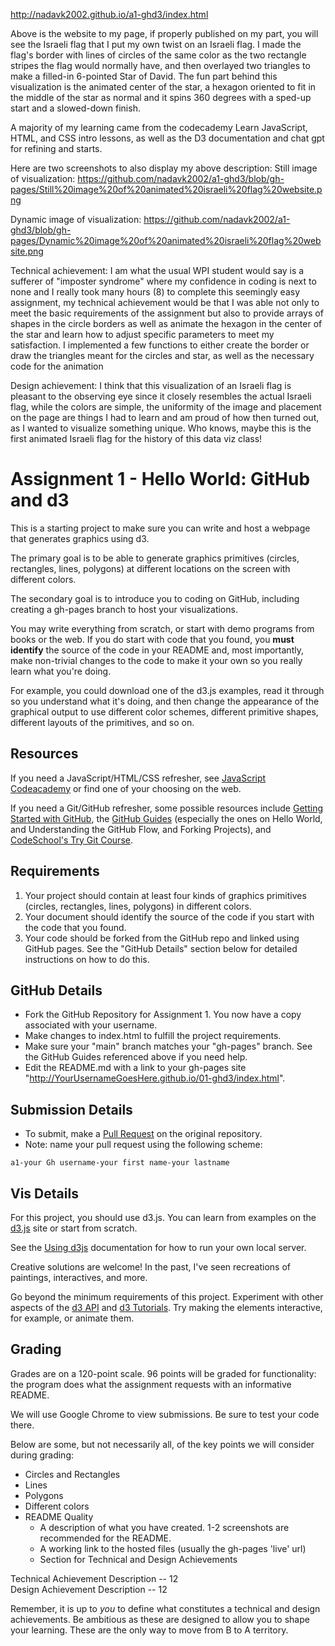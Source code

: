 http://nadavk2002.github.io/a1-ghd3/index.html

Above is the website to my page, if properly published on my part, you will see the Israeli flag that I put my own twist on an Israeli flag. I made the flag's border with lines of circles of the same color as the two rectangle stripes the flag would normally have, and then overlayed two triangles to make a filled-in 6-pointed Star of David. The fun part behind this visualization is the animated center of the star, a hexagon oriented to fit in the middle of the star as normal and it spins 360 degrees with a sped-up start and a slowed-down finish.

A majority of my learning came from the codecademy Learn JavaScript, HTML, and CSS intro lessons, as well as the D3 documentation and chat gpt for refining and starts.

Here are two screenshots to also display my above description:
Still image of visualization:
https://github.com/nadavk2002/a1-ghd3/blob/gh-pages/Still%20image%20of%20animated%20israeli%20flag%20website.png

Dynamic image of visualization:
https://github.com/nadavk2002/a1-ghd3/blob/gh-pages/Dynamic%20image%20of%20animated%20israeli%20flag%20website.png

Technical achievement:
I am what the usual WPI student would say is a sufferer of "imposter syndrome" where my confidence in coding is next to none and I really took many hours (8) to complete this seemingly easy assignment, my technical achievement would be that I was able not only to meet the basic requirements of the assignment but also to provide arrays of shapes in the circle borders as well as animate the hexagon in the center of the star and learn how to adjust specific parameters to meet my satisfaction. I implemented a few functions to either create the border or draw the triangles meant for the circles and star, as well as the necessary code for the animation

Design achievement: 
I think that this visualization of an Israeli flag is pleasant to the observing eye since it closely resembles the actual Israeli flag, while the colors are simple, the uniformity of the image and placement on the page are things I had to learn and am proud of how then turned out, as I wanted to visualize something unique. Who knows, maybe this is the first animated Israeli flag for the history of this data viz class!

Assignment 1 - Hello World: GitHub and d3  
===

This is a starting project to make sure you can write and host a webpage that generates graphics using d3. 

The primary goal is to be able to generate graphics primitives (circles, rectangles, lines, polygons) at different locations on the screen with different colors. 

The secondary goal is to introduce you to coding on GitHub, including creating a gh-pages branch to host your visualizations.

You may write everything from scratch, or start with demo programs from books or the web. 
If you do start with code that you found, you **must identify** the source of the code in your README and, most importantly, make non-trivial changes to the code to make it your own so you really learn what you're doing. 

For example, you could download one of the d3.js examples, read it through so you understand what it's doing, and then change the appearance of the graphical output to use different color schemes, different primitive shapes, different layouts of the primitives, and so on.

Resources
---

If you need a JavaScript/HTML/CSS refresher, see [JavaScript Codeacademy](https://www.codecademy.com/en/tracks/javascript) or find one of your choosing on the web.

If you need a Git/GitHub refresher, some possible resources include [Getting Started with GitHub](https://help.github.com/categories/bootcamp/), the [GitHub Guides](https://guides.github.com/) (especially the ones on Hello World, and Understanding the GitHub Flow, and Forking Projects), and [CodeSchool's Try Git Course](https://www.codeschool.com/courses/try-git).

Requirements
---

1. Your project should contain at least four kinds of graphics primitives (circles, rectangles, lines, polygons) in different colors. 
2. Your document should identify the source of the code if you start with the code that you found. 
3. Your code should be forked from the GitHub repo and linked using GitHub pages. See the "GitHub Details" section below for detailed instructions on how to do this.

GitHub Details
---

- Fork the GitHub Repository for Assignment 1. You now have a copy associated with your username.
- Make changes to index.html to fulfill the project requirements. 
- Make sure your "main" branch matches your "gh-pages" branch. See the GitHub Guides referenced above if you need help.
- Edit the README.md with a link to your gh-pages site "http://YourUsernameGoesHere.github.io/01-ghd3/index.html".

Submission Details
---
- To submit, make a [Pull Request](https://help.github.com/articles/using-pull-requests/) on the original repository.
- Note: name your pull request using the following scheme: 
```
a1-your Gh username-your first name-your lastname

```

Vis Details
---

For this project, you should use d3.js. 
You can learn from examples on the [d3.js](http://d3js.org) site or start from scratch.

See the [Using d3js](https://github.com/mbostock/d3/wiki#using) documentation for how to run your own local server.

Creative solutions are welcome! In the past, I've seen recreations of paintings, interactives, and more.

Go beyond the minimum requirements of this project.
Experiment with other aspects of the [d3 API](https://github.com/mbostock/d3/wiki/API-Reference) and [d3 Tutorials](https://github.com/mbostock/d3/wiki/Tutorials). 
Try making the elements interactive, for example, or animate them.

Grading
---

Grades are on a 120-point scale. 
96 points will be graded for functionality: the program does what the assignment requests with an informative README. 

We will use Google Chrome to view submissions. 
Be sure to test your code there.

Below are some, but not necessarily all, of the key points we will consider during grading:

- Circles and Rectangles  
- Lines  
- Polygons  
- Different colors  
- README Quality
    - A description of what you have created. 1-2 screenshots are recommended for the README.  
    - A working link to the hosted files (usually the gh-pages 'live' url)  
    - Section for Technical and Design Achievements

Technical Achievement Description -- 12  
Design Achievement Description -- 12

Remember, it is up to *you* to define what constitutes a technical and design achievements.
Be ambitious as these are designed to allow you to shape your learning.
These are the only way to move from B to A territory.

